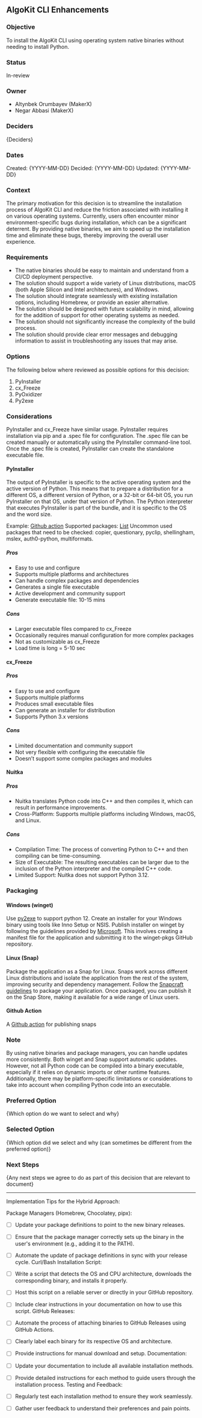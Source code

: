 ## AlgoKit CLI Enhancements

### Objective

To install the AlgoKit CLI using operating system native binaries without needing to install Python.

### Status

In-review

### Owner

- Altynbek Orumbayev (MakerX)
- Negar Abbasi (MakerX)

### Deciders

{Deciders}

### Dates

Created: {YYYY-MM-DD}
Decided: {YYYY-MM-DD}
Updated: {YYYY-MM-DD}

### Context

The primary motivation for this decision is to streamline the installation process of AlgoKit CLI and reduce the friction associated with installing it on various operating systems. Currently, users often encounter minor environment-specific bugs during installation, which can be a significant deterrent. By providing native binaries, we aim to speed up the installation time and eliminate these bugs, thereby improving the overall user experience.

### Requirements

- The native binaries should be easy to maintain and understand from a CI/CD deployment perspective.
- The solution should support a wide variety of Linux distributions, macOS (both Apple Silicon and Intel architectures), and Windows.
- The solution should integrate seamlessly with existing installation options, including Homebrew, or provide an easier alternative.
- The solution should be designed with future scalability in mind, allowing for the addition of support for other operating systems as needed.
- The solution should not significantly increase the complexity of the build process.
- The solution should provide clear error messages and debugging information to assist in troubleshooting any issues that may arise.

### Options

The following below where reviewed as possible options for this decision:

1. PyInstaller
2. cx_Freeze
3. PyOxidizer
4. Py2exe

### Considerations

PyInstaller and cx_Freeze have similar usage. PyInstaller requires installation via pip and a .spec file for configuration. The .spec file can be created manually or automatically using the PyInstaller command-line tool. Once the .spec file is created, PyInstaller can create the standalone executable file.

#### PyInstaller

The output of PyInstaller is specific to the active operating system and the active version of Python. This means that to prepare a distribution for a different OS, a different version of Python, or a 32-bit or 64-bit OS, you run PyInstaller on that OS, under that version of Python. The Python interpreter that executes PyInstaller is part of the bundle, and it is specific to the OS and the word size.

Example: [Github action](https://github.com/pyinstaller/pyinstaller/issues/6296#issuecomment-943620645)
Supported packages: [List](https://github.com/pyinstaller/pyinstaller/wiki/Supported-Packages)
Uncommon used packages that need to be checked: copier, questionary, pyclip, shellingham, mslex, auth0-python, multiformats.

##### Pros

- Easy to use and configure
- Supports multiple platforms and architectures
- Can handle complex packages and dependencies
- Generates a single file executable
- Active development and community support
- Generate executable file: 10-15 mins

##### Cons

- Larger executable files compared to cx_Freeze
- Occasionally requires manual configuration for more complex packages
- Not as customizable as cx_Freeze
- Load time is long = 5-10 sec

#### cx_Freeze

##### Pros

- Easy to use and configure
- Supports multiple platforms
- Produces small executable files
- Can generate an installer for distribution
- Supports Python 3.x versions

##### Cons

- Limited documentation and community support
- Not very flexible with configuring the executable file
- Doesn’t support some complex packages and modules

#### Nuitka

##### Pros
- Nuitka translates Python code into C++ and then compiles it, which can result in performance improvements.
- Cross-Platform: Supports multiple platforms including Windows, macOS, and Linux.

##### Cons
- Compilation Time: The process of converting Python to C++ and then compiling can be time-consuming.
- Size of Executable: The resulting executables can be larger due to the inclusion of the Python interpreter and the compiled C++ code.
- Limited Support: Nuitka does not support Python 3.12.

### Packaging

#### Windows (winget)

Use [py2exe](https://www.py2exe.org/) to support python 12. Create an installer for your Windows binary using tools like Inno Setup or NSIS. Publish installer on winget by following the guidelines provided by [Microsoft](https://learn.microsoft.com/en-us/windows/package-manager/package/). This involves creating a manifest file for the application and submitting it to the winget-pkgs GitHub repository.

#### Linux (Snap)

Package the application as a Snap for Linux. Snaps work across different Linux distributions and isolate the application from the rest of the system, improving security and dependency management. Follow the [Snapcraft guidelines](https://snapcraft.io/docs/snapcraft-tutorials) to package your application. Once packaged, you can publish it on the Snap Store, making it available for a wide range of Linux users.

#### Github Action

A [Github action](https://github.com/snapcore/action-publish) for publishing snaps

### Note

By using native binaries and package managers, you can handle updates more consistently. Both winget and Snap support automatic updates. However, not all Python code can be compiled into a binary executable, especially if it relies on dynamic imports or other runtime features. Additionally, there may be platform-specific limitations or considerations to take into account when compiling Python code into an executable.

### Preferred Option

{Which option do we want to select and why}

### Selected Option

{Which option did we select and why (can sometimes be different from the preferred option)}

### Next Steps

{Any next steps we agree to do as part of this decision that are relevant to document}

---

Implementation Tips for the Hybrid Approach:

Package Managers (Homebrew, Chocolatey, pipx):

- [ ] Update your package definitions to point to the new binary releases.
- [ ] Ensure that the package manager correctly sets up the binary in the user's environment (e.g., adding it to the PATH).
- [ ] Automate the update of package definitions in sync with your release cycle.
      Curl/Bash Installation Script:

- [ ] Write a script that detects the OS and CPU architecture, downloads the corresponding binary, and installs it properly.
- [ ] Host this script on a reliable server or directly in your GitHub repository.
- [ ] Include clear instructions in your documentation on how to use this script.
      GitHub Releases:

- [ ] Automate the process of attaching binaries to GitHub Releases using GitHub Actions.
- [ ] Clearly label each binary for its respective OS and architecture.
- [ ] Provide instructions for manual download and setup.
      Documentation:

- [ ] Update your documentation to include all available installation methods.
- [ ] Provide detailed instructions for each method to guide users through the installation process.
      Testing and Feedback:

- [ ] Regularly test each installation method to ensure they work seamlessly.
- [ ] Gather user feedback to understand their preferences and pain points.
